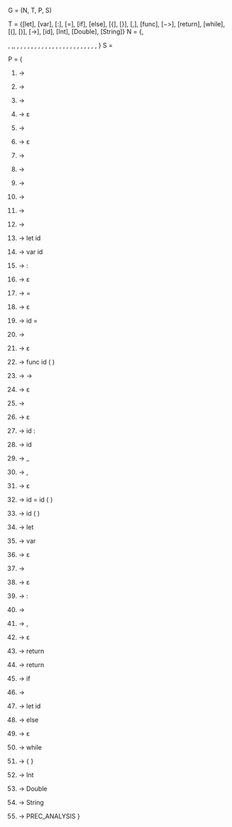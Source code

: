 G = (N, T, P, S)

T = {[let], [var], [:], [=], [if], [else], [{], [}], [,], [func], [−>], [return], [while], [(], [)], [->]​, [id], [Int], [Double], [String]}
N = {<program>, <section> ,<section-tail> ,<statements>, <statement>, <var-declaration>, 
     <optional-type>, <optional-expression>, <assignment>, <conditional>, <loop>, 
     <function-call>, <return-statement>, <function-definitions>, <function-definition>, 
     <optional-return-type>, <parameters>, <parameter>, <name>, <more-parameters>, 
     <optional-var-declaration>, <arguments>, <argument>, <more-arguments>, 
     <expression-or-id>, <else-part>, <block>, <type>}
S = <program> 

P = {

1. <program> → <section>

2. <section> → <statements> <function-definitions> <section-tail>
3. <section-tail> → <section>
4. <section-tail> → ε

5. <statements> → <statement> <statements>
6. <statements> → ε
7. <statement> → <var-declaration>
8. <statement> → <assignment>
9. <statement> → <conditional>
10. <statement> → <loop>
11. <statement> → <function-call>
12. <statement> → <return-statement>

13. <var-declaration> → let id <optional-type> <optional-expression>
14. <var-declaration> → var id <optional-type> <optional-expression>
15. <optional-type> → : <type>
16. <optional-type> → ε
17. <optional-expression> → = <expression>
18. <optional-expression> → ε
19. <assignment> → id = <expression>

20. <function-definitions> → <function-definition> <function-definitions>
21. <function-definitions> → ε
22. <function-definition> → func id ( <parameters> ) <optional-return-type> <block>
23. <optional-return-type> → -> <type>
24. <optional-return-type> → ε
25. <parameters> → <parameter> <more-parameters>
26. <parameters> → ε
27. <parameter> → <name> id : <type>
28. <name> → id
29. <name> → _
30. <more-parameters> → , <parameter> <more-parameters>
31. <more-parameters> → ε

32. <function-call> → <optional-var-declaration> id = id ( <arguments> )
33. <function-call> → id ( <arguments> )
34. <optional-var-declaration> → let
35. <optional-var-declaration> → var
36. <optional-var-declaration> → ε
37. <arguments> → <argument> <more-arguments>
38. <arguments> → ε
39. <argument> → <name> : <expression>
40. <argument> → <expression>
41. <more-arguments> → , <argument> <more-arguments>
42. <more-arguments> → ε
43. <return-statement> → return <expression>
44. <return-statement> → return

45. <conditional> → if <expression-or-id> <block> <else-part>
46. <expression-or-id> → <expression>
47. <expression-or-id> → let id
48. <else-part> → else <block>
49. <else-part> → ε 
50. <loop> → while <expression> <block>
51. <block> → { <statements> }

52. <type> → Int
53. <type> → Double
54. <type> → String

55. <expression> → PREC_ANALYSIS
    }

